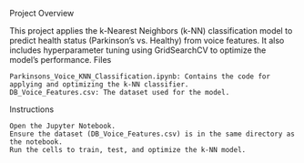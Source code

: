 Project Overview

This project applies the k-Nearest Neighbors (k-NN) classification model to predict health status (Parkinson’s vs. Healthy) from voice features. It also includes hyperparameter tuning using GridSearchCV to optimize the model’s performance.
Files

    Parkinsons_Voice_KNN_Classification.ipynb: Contains the code for applying and optimizing the k-NN classifier.
    DB_Voice_Features.csv: The dataset used for the model.

Instructions

    Open the Jupyter Notebook.
    Ensure the dataset (DB_Voice_Features.csv) is in the same directory as the notebook.
    Run the cells to train, test, and optimize the k-NN model.
